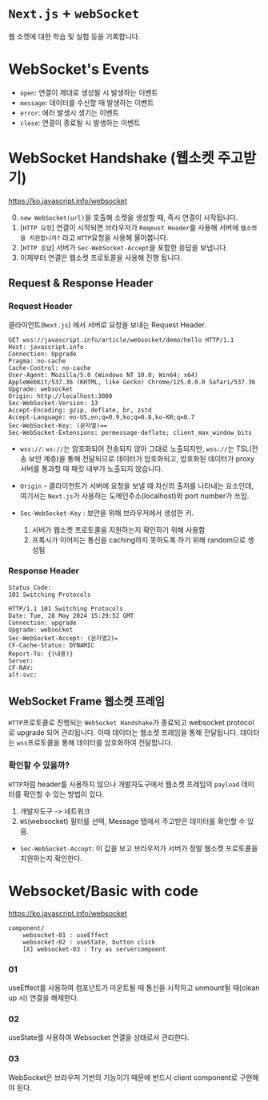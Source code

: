 # `Next.js` + `webSocket`

웹 소켓에 대한 학습 및 실험 등을 기록합니다.

# WebSocket's Events

- `open`: 연결이 제대로 생성될 시 발생하는 이벤트
- `message`: 데이터를 수신할 때 발생하는 이벤트
- `error`: 에러 발생시 생기는 이벤트
- `close`: 연결이 종료될 시 발생하는 이벤트

# WebSocket Handshake (웹소켓 주고받기)

https://ko.javascript.info/websocket

0. `new WebSocket(url)`을 호출해 소켓을 생성할 때, 즉시 연결이 시작됩니다.
1. [`HTTP 요청`] 연결이 시작되면 브라우저가 `Reqeust Header`를 사용해 서버에 `웹소켓을 지원합니까?` 라고 `HTTP`요청을 사용해 물어봅니다.
2. [`HTTP 응답`] 서버가 `Sec-WebSocket-Accept`을 포함한 응답을 보냅니다.
3. 이제부터 연결은 웹소켓 프로토콜을 사용해 진행 됩니다.

## Request & Response Header

### Request Header

클라이언트(`Next.js`) 에서 서버로 요청을 보내는 Request Header.

```
GET wss://javascript.info/article/websocket/demo/hello HTTP/1.1
Host: javascript.info
Connection: Upgrade
Pragma: no-cache
Cache-Control: no-cache
User-Agent: Mozilla/5.0 (Windows NT 10.0; Win64; x64) AppleWebKit/537.36 (KHTML, like Gecko) Chrome/125.0.0.0 Safari/537.36
Upgrade: websocket
Origin: http://localhost:3000
Sec-WebSocket-Version: 13
Accept-Encoding: gzip, deflate, br, zstd
Accept-Language: en-US,en;q=0.9,ko;q=0.8,ko-KR;q=0.7
Sec-WebSocket-Key: (문자열)==
Sec-WebSocket-Extensions: permessage-deflate; client_max_window_bits
```

- `wss://`: `ws://`는 암호화되어 전송되지 않아 그대로 노출되지만, `wss://`는 TSL(전송 보안 계층)을 통해 전달되므로 데이터가 암호화되고, 암호화된 데이터가 proxy 서버를 통과할 때 패킷 내부가 노출되지 않습니다.

- `Origin` - 클라이언트가 서버에 요청을 보낼 때 자신의 출저를 나타내는 요소인데, 여기서는 `Next.js`가 사용하는 도메인주소(localhost)와 port number가 쓰임.
- `Sec-WebSocket-Key` : 보안을 위해 브라우저에서 생성한 키.
  1. 서버가 웹소켓 프로토콜을 지원하는지 확인하기 위해 사용함
  2. 프록시가 이어지는 통신을 caching하지 못하도록 하기 위해 random으로 생성됨

### Response Header

```
Status Code:
101 Switching Protocols
```

```
HTTP/1.1 101 Switching Protocols
Date: Tue, 28 May 2024 15:29:52 GMT
Connection: upgrade
Upgrade: websocket
Sec-WebSocket-Accept: (문자열2)=
CF-Cache-Status: DYNAMIC
Report-To: {(내용)}
Server:
CF-RAY:
alt-svc:
```

## WebSocket Frame 웹소켓 프레임

`HTTP`프로토콜로 진행되는 `WebSocket Handshake`가 종료되고 websocket protocol로 upgrade 되어 관리됩니다. 이때 데이터는 웹소켓 프레임을 통해 전달됩니다. 데이터는 `wss`프로토콜을 통해 데이터를 암호화하여 전달합니다.

### 확인할 수 있을까?

`HTTP`처럼 header를 사용하지 않으나 개발자도구에서 웹소켓 프레임의 `payload` 데이터를 확인할 수 있는 방법이 있다.

1. 개발자도구 -> 네트워크
2. `WS`(websocket) 필터를 선택, Message 탭에서 주고받은 데이터를 확인할 수 있음.

- `Sec-WebSocket-Accept`: 이 값을 보고 브라우저가 서버가 정말 웹소켓 프로토콜을 지원하는지 확인한다.

# Websocket/Basic with code

https://ko.javascript.info/websocket

```
component/
    websocket-01 : useEffect
    websocket-02 : useState, button click
    [X] websocket-03 : Try as servercompoent
```

### 01

useEffect를 사용하여 컴포넌트가 마운트될 때 통신을 시작하고 unmount될 때(clean up 시) 연결을 해제한다.

### 02

useState를 사용하여 Websocket 연결을 상태로서 관리한다.

### 03

WebSocket은 브라우저 기반의 기능이기 때문에 반드시 client component로 구현해야 된다.
